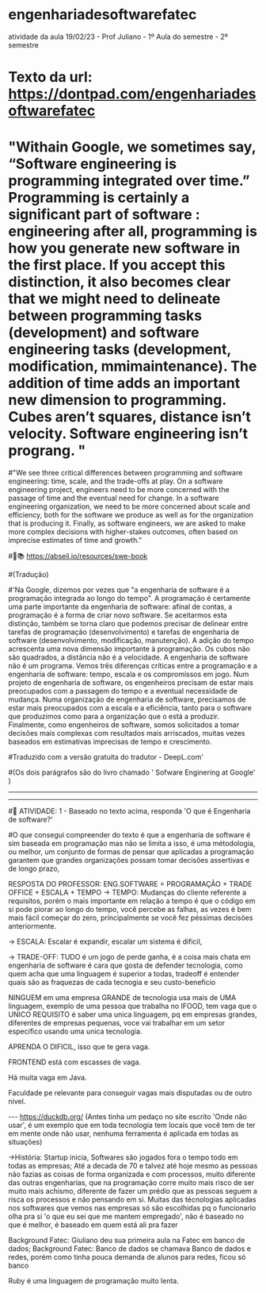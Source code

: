 # engenhariadesoftwarefatec
atividade da aula 19/02/23 - Prof Juliano - 1º Aula do semestre - 2º semestre

# Texto da url: https://dontpad.com/engenhariadesoftwarefatec

# "Withain Google, we sometimes say, “Software engineering is programming integrated over time.” Programming is certainly a significant part of software : engineering after all, programming is how you generate new software in the first place. If you accept this distinction, it also becomes clear that we might need to delineate between programming tasks (development) and software engineering tasks (development, modification, mmimaintenance). The addition of time adds an important new dimension to programming. Cubes aren’t squares, distance isn’t velocity. Software engineering isn’t prograng.  "

#"We see three critical differences between programming and software engineering: time, scale, and the trade-offs at play. On a software engineering project, engineers need to be more concerned with the passage of time and the eventual need for change. In a software engineering organization, we need to be more concerned about scale and efficiency, both for the software we produce as well as for the organization that is producing it. Finally, as software engineers, we are asked to make more complex decisions with higher-stakes outcomes, often based on imprecise estimates of time and growth."

#📖📚 https://abseil.io/resources/swe-book


#(Tradução)

#'Na Google, dizemos por vezes que "a engenharia de software é a programação integrada ao longo do tempo". 
A programação é certamente uma parte importante da engenharia de software: afinal de contas, a programação é a forma de criar novo software. Se aceitarmos esta distinção, também se torna claro que podemos precisar de delinear entre tarefas de programação (desenvolvimento) e tarefas de engenharia de software (desenvolvimento, modificação, manutenção). A adição do tempo acrescenta uma nova dimensão importante à programação. Os cubos não são quadrados, a distância não é a velocidade. A engenharia de software não é um programa. Vemos três diferenças críticas entre a programação e a engenharia de software: tempo, escala e os compromissos em jogo. Num projeto de engenharia de software, os engenheiros precisam de estar mais preocupados com a passagem do tempo e a eventual necessidade de mudança. Numa organização de engenharia de software, precisamos de estar mais preocupados com a escala e a eficiência, tanto para o software que produzimos como para a organização que o está a produzir. Finalmente, como engenheiros de software, somos solicitados a tomar decisões mais complexas com resultados mais arriscados, muitas vezes baseados em estimativas imprecisas de tempo e crescimento.

#Traduzido com a versão gratuita do tradutor - DeepL.com'

#(Os dois parágrafos são do livro chamado ' Sofware Enginering at Google' )

--------------------------------------------------------------------
--------------------------------------------------------------------

#📝 ATIVIDADE: 1 - Baseado no texto acima, responda 'O que é Engenharia de software?'

#O que consegui compreender do texto é que a engenharia de software é sim baseada em programação mas não se limita a isso, é uma métodologia, ou melhor, um conjunto de formas de pensar que aplicadas a programação garantem que grandes organizações possam tomar decisões assertivas e de longo prazo, 

RESPOSTA DO PROFESSOR: ENG.SOFTWARE = PROGRAMAÇÃO + TRADE OFFICE + ESCALA + TEMPO
-> TEMPO: Mudanças do cliente referente a requisitos, porém o mais importante em relação a tempo é que o código em si pode piorar ao longo do tempo, você percebe as falhas, as vezes é bem mais fácil começar do zero, principalmente se você fez péssimas decisões anteriormente.

-> ESCALA: Escalar é expandir, escalar um sistema é dificil, 

-> TRADE-OFF: TUDO é um jogo de perde ganha, é a coisa mais chata em engenharia de software é cara que gosta de defender tecnologia, como quem acha que uma linguagem é superior a todas,
tradeoff é entender quais são as fraquezas de cada tecnogia e seu custo-beneficio


NINGUEM em uma empresa GRANDE de tecnologia usa mais de UMA linguagem, exemplo de uma pessoa que trabalha no IFOOD, tem vaga que o UNICO REQUISITO é saber uma unica linguagem, pq em empresas grandes, diferentes de empresas pequenas, voce vai trabalhar em um setor especifico usando uma unica tecnologia.

APRENDA O DIFICIL, isso que te gera vaga.

FRONTEND está com escasses de vaga.

Há muita vaga em Java.

Faculdade pe relevante para conseguir vagas mais disputadas ou de outro nivel.




 --- https://duckdb.org/ (Antes tinha um pedaço no site escrito 'Onde não usar', é um exemplo que em toda tecnologia tem locais que você tem de ter em mente onde não usar, nenhuma ferramenta é aplicada em todas as situações)


->História: Startup inicia, 
Softwares são jogados fora o tempo todo em todas as empresas;
Até a decada de 70 e talvez até hoje mesmo as pessoas não fazias as coisas de forma organizada e com processos, muito diferente das outras engenharias, que na programação corre muito mais risco de ser muito mais achismo, diferente de fazer um prédio que as pessoas seguem a risca os processos e não pensando em si.
Muitas das técnologias aplicadas nos softwares que vemos nas empresas só são escolhidas pq o funcionario olha pra si 'o que eu sei que me mantem empregado', não é baseado no que é melhor, é baseado em quem está ali pra fazer

Background Fatec: Giuliano deu sua primeira aula na Fatec em banco de dados;
Background Fatec: Banco de dados se chamava Banco de dados e redes, porém como tinha pouca demanda de alunos para redes, ficou só banco


Ruby é uma linguagem de programação muito lenta.

